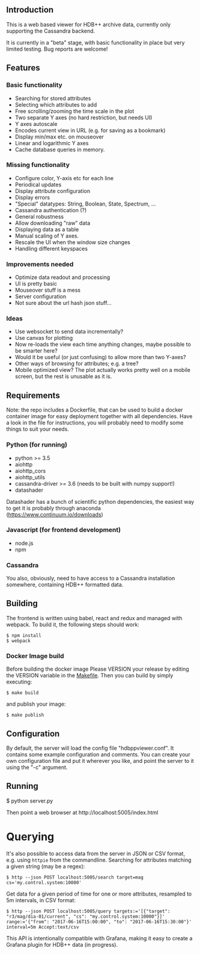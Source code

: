 ## Introduction

This is a web based viewer for HDB++ archive data, currently only supporting the Cassandra backend.

It is currently in a "beta" stage, with basic functionality in place but very limited testing. Bug reports are welcome!


## Features

### Basic functionality
* Searching for stored attributes
* Selecting which attributes to add
* Free scrolling/zooming the time scale in the plot
* Two separate Y axes (no hard restriction, but needs UI)
* Y axes autoscale
* Encodes current view in URL (e.g. for saving as a bookmark)
* Display min/max etc. on mouseover
* Linear and logarithmic Y axes
* Cache database queries in memory.

### Missing functionality
* Configure color, Y-axis etc for each line
* Periodical updates
* Display attribute configuration
* Display errors
* "Special" datatypes: String, Boolean, State, Spectrum, ...
* Cassandra authentication (?)
* General robustness
* Allow downloading "raw" data
* Displaying data as a table
* Manual scaling of Y axes.
* Rescale the UI when the window size changes
* Handling different keyspaces

### Improvements needed
* Optimize data readout and processing
* UI is pretty basic
* Mouseover stuff is a mess
* Server configuration
* Not sure about the url hash json stuff...

### Ideas
* Use websocket to send data incrementally?
* Use canvas for plotting
* Now re-loads the view each time anything changes, maybe possible to be smarter here?
* Would it be useful (or just confusing) to allow more than two Y-axes?
* Other ways of browsing for attributes; e.g. a tree?
* Mobile optimized view? The plot actually works pretty well on a mobile screen, but the rest is unusable as it is.


## Requirements

Note: the repo includes a Dockerfile, that can be used to build a docker container image for easy deployment together with all dependencies. Have a look in the file for instructions, you will probably need to modify some things to suit your needs.

### Python (for running)

 * python >= 3.5
 * aiohttp
 * aiohttp_cors
 * aiohttp_utils
 * cassandra-driver >= 3.6 (needs to be built with numpy support!)
 * datashader

Datashader has a bunch of scientific python dependencies, the easiest way to get it is probably through anaconda (https://www.continuum.io/downloads)


### Javascript (for frontend development)

 * node.js
 * npm
  

### Cassandra

You also, obviously, need to have access to a Cassandra installation somewhere, containing HDB++ formatted data.


## Building

The frontend is written using babel, react and redux and managed with webpack. To build it, the following steps should work:

```
$ npm install
$ webpack
```

### Docker Image build

Before building the docker image Please VERSION your release by editing the VERSION variable in the [Makefile](Makefile). Then you can build by simply executing:

```
$ make build
```

and publish your image:

```
$ make publish
```

## Configuration

By default, the server will load the config file "hdbppviewer.conf". It contains some example configuration and comments. You can create your own configuration file and put it wherever you like, and point the server to it using the "-c" argument.


## Running

$ python server.py

Then point a web browser at http://localhost:5005/index.html


# Querying

It's also possible to access data from the server in JSON or CSV format, e.g. using `httpie` from the commandline. Searching for attributes matching a given string (may be a regex):

    $ http --json POST localhost:5005/search target=mag cs='my.control.system:10000'

Get data for a given period of time for one or more attributes, resampled to 5m intervals, in CSV format:

    $ http --json POST localhost:5005/query targets:='[{"target": "r3/mag/dia-01/current", "cs": "my.control.system:10000"}]' range:='{"from": "2017-06-16T15:00:00", "to": "2017-06-16T15:30:00"}' interval=5m Accept:text/csv

This API is intentionally compatible with Grafana, making it easy to create a Grafana plugin for HDB++ data (in progress).

